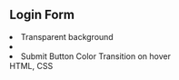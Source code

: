 <h2>Login Form</h2>
  <li>Transparent background<li>
  <li>Submit Button Color Transition on hover</li>
  HTML, CSS
